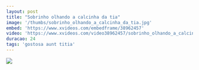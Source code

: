 ```yaml
---
layout: post
title: "Sobrinho olhando a calcinha da tia"
image: '/thumbs/sobrinho_olhando_a_calcinha_da_tia.jpg'
embed: 'https://www.xvideos.com/embedframe/38962457'
video: 'https://www.xvideos.com/video38962457/sobrinho_olhando_a_calcinha_da_tia'
duracao: 24
tags: 'gostosa aunt titia'
---
```

<img src="{{ site.url }}{{ page.image }}" />

